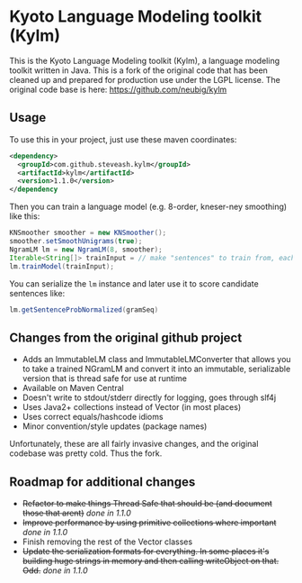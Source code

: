 # Kyoto Language Modeling toolkit (Kylm)

This is the Kyoto Language Modeling toolkit (Kylm), a language modeling toolkit written in Java.  This is a fork of the original code that has been cleaned up and prepared for production use under the LGPL license. The original code base is here: https://github.com/neubig/kylm

## Usage
To use this in your project, just use these maven coordinates:

```xml
<dependency>
  <groupId>com.github.steveash.kylm</groupId>
  <artifactId>kylm</artifactId>
  <version>1.1.0</version>
</dependency
```

Then you can train a language model (e.g. 8-order, kneser-ney smoothing) like this:

```java
KNSmoother smoother = new KNSmoother();
smoother.setSmoothUnigrams(true);
NgramLM lm = new NgramLM(8, smoother);
Iterable<String[]> trainInput = // make "sentences" to train from, each sentence is a String[] of tokens
lm.trainModel(trainInput);
```

You can serialize the `lm` instance and later use it to score candidate sentences like:

```java
lm.getSentenceProbNormalized(gramSeq)
```

## Changes from the original github project
* Adds an ImmutableLM class and ImmutableLMConverter that allows you to take a trained NGramLM and convert it into an immutable, serializable version that is thread safe for use at runtime
* Available on Maven Central
* Doesn't write to stdout/stderr directly for logging, goes through slf4j
* Uses Java2+ collections instead of Vector (in most places)
* Uses correct equals/hashcode idioms
* Minor convention/style updates (package names)

Unfortunately, these are all fairly invasive changes, and the original codebase was pretty cold. Thus the fork.

## Roadmap for additional changes
* ~~Refactor to make things Thread Safe that should be (and document those that arent)~~ _done in 1.1.0_
* ~~Improve performance by using primitive collections where important~~ _done in 1.1.0_
* Finish removing the rest of the Vector classes
* ~~Update the serialization formats for everything. In some places it's building huge strings in memory and then calling writeObject on that. Odd.~~ _done in 1.1.0_
